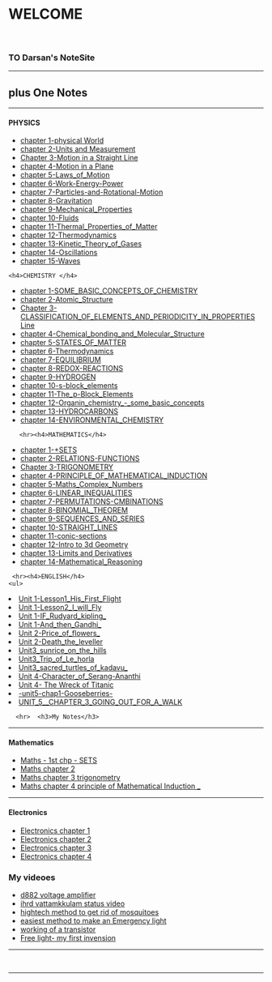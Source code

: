 <!DOCTYPE html>
<html lang="en" dir="ltr">
  <head>
    <meta charset="utf-8">
    <title>Dasan's NotesPortal</title> 
  </head>
  <body>
  <h1>
  WELCOME</h1> <br>
  <h3>TO Darsan's NoteSite</h3>
  <hr>
 
<h2>
   plus One Notes
</h2>
    <hr><h4>PHYSICS</h4>

<ul>
  <li><a href="https://www.mediafire.com/file/nycoo8t2qjfdblq/XI-ch1_physics-saju-hsslive-Physical_World.pdf/file">chapter 1-physical World</a></li>
  <li><a href="https://www.mediafire.com/file/fkj9izc5o3mub9n/XI-ch2_physics-saju-hsslive-Units_and_Measurement.pdf/file">chapter 2-Units and Measurement</a></li>
  <li><a href="https://www.mediafire.com/file/nfgmuznuurme1y0/XI-ch3_physics-saju-hsslive-Motion_in_a_Straight_Line.pdf/file">Chapter 3-Motion in a Straight Line</a></li>
  <li><a href="https://www.mediafire.com/file/zptce0ed20fpd29/XI-ch4_physics-saju-hsslive-Motion_in_a_Plane.pdf/file">chapter 4-Motion in a Plane</a></li>
  <li><a href="https://www.mediafire.com/file/8bi1jvva2b9owug/XI-ch5_physics-saju-hsslive-Laws_of_Motion.pdf/file">chapter 5-Laws_of_Motion</a></li>
  <li><a href="https://www.mediafire.com/file/7oguua76wo3s5eu/XI-ch6_physics-saju-hsslive-Work-Energy-Power.pdf/file">chapter 6-Work-Energy-Power</a></li>
  <li><a href="https://www.mediafire.com/file/2s9fqr6e28q4tt9/XI-ch7_physics-saju-hsslive-System-of-Particles-and-Rotational-Motion.pdf/file">chapter 7-Particles-and-Rotational-Motion</a></li>
  <li><a href="https://www.mediafire.com/file/0xjmvcoj59t17yg/Chapter_8-_Gravitation.pdf/file">chapter 8-Gravitation</a></li>
   <li><a href="https://www.mediafire.com/file/od12zlgrhy4oln3/Chapter_9-_Mechanical_Properties_of_Solids.pdf/file">chapter 9-Mechanical_Properties</a></li>
  <li><a href="https://www.mediafire.com/file/hgi589of27nopj8/Chapter_10-_Fluids.pdf/file">chapter 10-Fluids</a></li>
   <li><a href="https://www.mediafire.com/file/ap998tfq29uoure/Chapter_11-_Thermal_Properties_of_Matter.pdf/file">chapter 11-Thermal_Properties_of_Matter</a></li>
  <li><a href="https://www.mediafire.com/file/aodddiedi44bua3/Chapter_12-_Thermodynamics.pdf/file">chapter 12-Thermodynamics</a></li>
   <li><a href="https://www.mediafire.com/file/5aqtxouwm813de4/Chapter_13-_Kinetic_Theory_of_Gases.pdf/file">chapter 13-Kinetic_Theory_of_Gases</a></li>
   <li><a href="https://www.mediafire.com/file/319h9b5kqzi66pl/Chapter_14-_Oscillations.pdf/file">chapter 14-Oscillations</a></li>
   <li><a href="https://www.mediafire.com/file/2pkzi9xdhsb937b/Chapter_15-_Waves.pdf/file">chapter 15-Waves</a></li>
  
</ul>
    
      
    <h4>CHEMISTRY </h4>

<ul>
  <li><a href="https://www.mediafire.com/download/ae19lx8345ckg33/1._SOME_BASIC_CONCEPTS_OF_CHEMISTRY.pdf">chapter 1-SOME_BASIC_CONCEPTS_OF_CHEMISTRY</a></li>
  <li><a href="https://www.mediafire.com/file/nkcdl1a811cz3ah/Hsslive-XI-chem-2._Atomic_Structure.pdf/file">chapter 2-Atomic_Structure</a></li>
  <li><a href="https://www.mediafire.com/download/3nz6c7g5zlcdvgr/3._CLASSIFICATION_OF_ELEMENTS_AND_PERIODICITY_IN_PROPERTIES.pdf">Chapter 3-CLASSIFICATION_OF_ELEMENTS_AND_PERIODICITY_IN_PROPERTIES Line</a></li>
  <li><a href="https://www.mediafire.com/download/jze9ulo9rj0r9uf/4._Chemical_bonding_and_Molecular_Structure.pdf">chapter 4-Chemical_bonding_and_Molecular_Structure</a></li>
  <li><a href="https://www.mediafire.com/file/s8lcmbbjzjo6c1p/5._STATES_OF_MATTER-anil-hsslive.pdf">chapter 5-STATES_OF_MATTER</a></li>
  <li><a href="https://www.mediafire.com/file/3pykh8ldetm11n3/Hsslive-XI-Cheem-Ch-6_Thermodynamics.pdf">chapter 6-Thermodynamics</a></li>
  <li><a href="https://www.mediafire.com/file/l7gc39uapkk33n7/Hsslive-XI-Chem-ch-7_EQUILIBRIUM.pdf">chapter 7-EQUILIBRIUM</a></li>
  <li><a href="https://www.mediafire.com/file/e0ber2xpxp7q7rd/XI-chemistry-ch-8-REDOX-REACTIONS-Anil-Hsslive.pdf">chapter 8-REDOX-REACTIONS</a></li>
   <li><a href="https://www.mediafire.com/file/o3bgp3rxp2idn9z/Hsslive-xi-chemistry-9._HYDROGEN-anil-sir.pdf/file">chapter 9-HYDROGEN</a></li>
  <li><a href="https://www.mediafire.com/download/32zp3jlea0epwcd/10_The_s-block_elements.pdf">chapter 10-s-block_elements</a></li>
   <li><a href="https://www.mediafire.com/file/kw9z68harqesvkc/Hsslive-xi-chemistry-11._The_p-Block_Elements-anil-sir.pdf/file">chapter 11-The_p-Block_Elements</a></li>
  <li><a href="https://www.mediafire.com/download/0hjty7hpot405b8/12._Organin_chemistry_-_some_basic_concepts.pdf">chapter 12-Organin_chemistry_-_some_basic_concepts</a></li>
   <li><a href="https://www.mediafire.com/download/lsiuhngflphpy35/13._HYDROCARBONS.pdf">chapter 13-HYDROCARBONS</a></li>
   <li><a href="https://www.mediafire.com/download/3yy5xmd36az3adn/XI_Chemistry_HssLiVE_Anil_14__ENVIRONMENTAL_CHEMISTRY.pdf">chapter 14-ENVIRONMENTAL_CHEMISTRY</a></li>
  
  
</ul>
    
       <hr><h4>MATHEMATICS</h4>

<ul>
  <li><a href="https://www.mediafire.com/file/myeeuaiwkw2pjfh/HSSLiVE-XI-Maths_CH+1+SETS-Remesh.pdf/file">chapter 1-+SETS</a></li>
  <li><a href="https://www.mediafire.com/file/3llkz1cw3zcdjsz/HSSLiVE-XI-Maths_CH+2-RELATIONS-FUNCTIONS-Remesh.pdf/file">chapter 2-RELATIONS-FUNCTIONS</a></li>
  <li><a href="https://www.mediafire.com/file/gafzo0cnu2j0hx9/HSSLiVE-XI-Maths_CH-3_-TRIGONOMETRY-Remesh.pdf">Chapter 3-TRIGONOMETRY</a></li>
  <li><a href="https://www.mediafire.com/download/a4jb51bt30lsbpa/XI_PRINCIPLE_OF_MATHEMATICAL_INDUCTION-Remesh-hsslive.pdf">chapter 4-PRINCIPLE_OF_MATHEMATICAL_INDUCTION</a></li>
  <li><a href="https://www.mediafire.com/download/6wiijy3g2o4c256/XI_Maths_Complex_Numbers_hsslive_remesh.pdf">chapter 5-Maths_Complex_Numbers</a></li>
  <li><a href="https://www.mediafire.com/file/x8hsz0nyp4paxs9/XI-Maths-LINEAR_INEQUALITIES-ramesh-hsslive.pdf">chapter 6-LINEAR_INEQUALITIES</a></li>
  <li><a href="https://www.mediafire.com/file/rl639bo3n55je3e/XI-Maths-chapt-7-remesh-hsslive-PERMUTATIONS-CMBINATIONS.pdf">chapter 7-PERMUTATIONS-CMBINATIONS</a></li>
  <li><a href="https://www.mediafire.com/file/av6b97ub5y5ptax/8._XI-BINOMIAL_THEOREM-remesh-hsslive.pdf">chapter 8-BINOMIAL_THEOREM</a></li>
   <li><a href="https://www.mediafire.com/file/wawe44y8ibo1as6/XI-CH_9_SEQUENCES_AND_SERIES-Ramesh-hsslive.pdf">chapter 9-SEQUENCES_AND_SERIES</a></li>
  <li><a href="https://www.mediafire.com/file/b3b35i69sti2bu9/XI-10_STRAIGHT_LINES-remesh-hsslive.pdf">chapter 10-STRAIGHT_LINES</a></li>
   <li><a href="https://www.mediafire.com/file/n944g5lkjczzl8z/Hsslive-XI-maths-ch-11-conic-sections.pdf/file">chapter 11-conic-sections</a></li>
  <li><a href="https://www.mediafire.com/file/2pkdqetyayjorw9/Hsslive-CH%2012.%20INTRODUCTION%20TO%20THREE%20DIMENSIONAL%20GEOMETRY.pdf">chapter 12-Intro to 3d Geometry</a></li>
   <li><a href="https://www.mediafire.com/file/pkxycldsc5mmdy5/CH_13_LIMITS%26_DERIVATIVES_NOTE.pdf">chapter 13-Limits and Derivatives</a></li>
   <li><a href="https://www.mediafire.com/file/5a4f9dglevrxcun/XI-CH_14._Mathematical_Reasoning-Remesh-hsslive.pdf">chapter 14-Mathematical_Reasoning</a></li>
  
  
</ul>
    
     <hr><h4>ENGLISH</h4>
    <ul>
  <li><a href="https://www.mediafire.com/download/4lqkgw4bqhl8a2x/Lesson1_His_First_Flight.pdf">Unit 1-Lesson1_His_First_Flight</a></li>
  <li><a href="https://www.mediafire.com/download/fu5gvy2vqx359ug/Lesson2_I_will_Fly.pdf">Unit 1-Lesson2_I_will_Fly</a></li>
  <li><a href="https://www.mediafire.com/download/y5458jx6vwj61z6/Unit_1_IF_Rudyard_kipling_hsslive.pdf">Unit 1-IF_Rudyard_kipling_ </a></li>
  <li><a href="https://www.mediafire.com/download/zvyb3p92mzya159/Unit_2_And_then_Gandhi_hsslive.pdf">Unit 1-And_then_Gandhi_</a></li>
  <li><a href="https://www.mediafire.com/download/62mkh18suez76zp/Unit_2_Price_of_flowers_prabhat_hsslive.pdf">Unit 2-Price_of_flowers_</a></li>
  <li><a href="https://www.mediafire.com/download/izbm38gw0qxjo9a/HSSLive_Plusone_english_unit2_Death_the_leveller.pdf">Unit 2-Death_the_leveller</a></li>
  <li><a href="https://www.mediafire.com/download/5gj54feq4bf6ef4/Unit3_sunrice_on_the_hills_1.pdf">Unit3_sunrice_on_the_hills</a></li>
  <li><a href="https://www.mediafire.com/download/9bbjjuvz0mq7z1o/Unit3_Trip_of_Le_horla_2.pdf">Unit3_Trip_of_Le_horla</a></li>
   <li><a href="https://www.mediafire.com/download/o7f381sq8rtf7wn/Unit3_sacred_turtles_of_kadavu_3.pdf">Unit3_sacred_turtles_of_kadavu_</a></li>
  <li><a href="https://www.mediafire.com/file/eluacyl2j8bgc02/XI-English-Character_of_Serang-Ananthi-hsslive.pdf">Unit 4-Character_of_Serang-Ananthi</a></li>
   <li><a href="https://www.mediafire.com/file/4dna8atc4a6tec9/HSSlive-XI-English-Unit-4-chapter-3-The%20Wreck%20of%20the%20Titanic.pdf">Unit 4- The Wreck of Titanic</a></li>
  <li><a href="https://www.mediafire.com/file/xh4sdm7dypuigo0/XI-english-unit5-chap1-Gooseberries-review-ananthi-hsslive.pdf">-unit5-chap1-Gooseberries-</a></li>
   <li><a href="https://www.mediafire.com/file/j7z1pl76vm9u2r4/XI-English-UNIT_5__CHAPTER_3_GOING_OUT_FOR_A_WALK-Ananthi-hsslive.pdf">UNIT_5__CHAPTER_3_GOING_OUT_FOR_A_WALK</a></li>
  
</ul>
  
   
      <hr>  <h3>My Notes</h3>
   <hr><h4>Mathematics </h4>
    <ul>
  <li><a href="Maths - 1st chp - SETS">Maths - 1st chp - SETS</a></li>
  <li><a href="Maths chapter 2">Maths chapter 2</a></li>
  <li><a href="Maths chapter 3 trigonometry ">Maths chapter 3 trigonometry  </a></li>
  <li><a href="Maths chapter 4 principle of Mathematical Induction ">Maths chapter 4 principle of Mathematical Induction _</a></li>
 
  
</ul>
    
        
   <hr><h4>Electronics </h4>
    <ul>
  <li><a href="Electronics chapter 1 ">Electronics chapter 1 </a></li>
  <li><a href="Electronics chapter 2">Electronics chapter 2</a></li>
  <li><a href="Electronics chapter 3 ">Electronics chapter 3 </a></li>
  <li><a href="Electronics chapter 4 ">Electronics chapter 4</a></li>
 
  
</ul>
 
 
<h3>My videoes</h3>
<ul>
  <li><a href="https://www.youtube.com/watch?v=5rYETqlYy6Y&t=91s">d882 voltage amplifier</a></li>
  <li><a href="https://www.youtube.com/watch?v=Fz-9smtE6ME">ihrd vattamkkulam status video</a></li>
  <li><a href="https://www.youtube.com/watch?v=cAHiUKZwSFI&t=135s">hightech method to get rid  of mosquitoes</a></li>
  <li><a href="https://www.youtube.com/watch?v=JAPoBAQFbCU&t=8s">easiest method to make an Emergency light</a></li>
  <li><a href="https://www.youtube.com/watch?v=Fjti_hrbtI8&t=8s">working of a transistor</a></li>
  <li><a href="https://www.youtube.com/watch?v=ZfUKU2AZPug">Free light- my first invension</a></li>
</ul><hr>
</body><br>
<hr>
</html>


